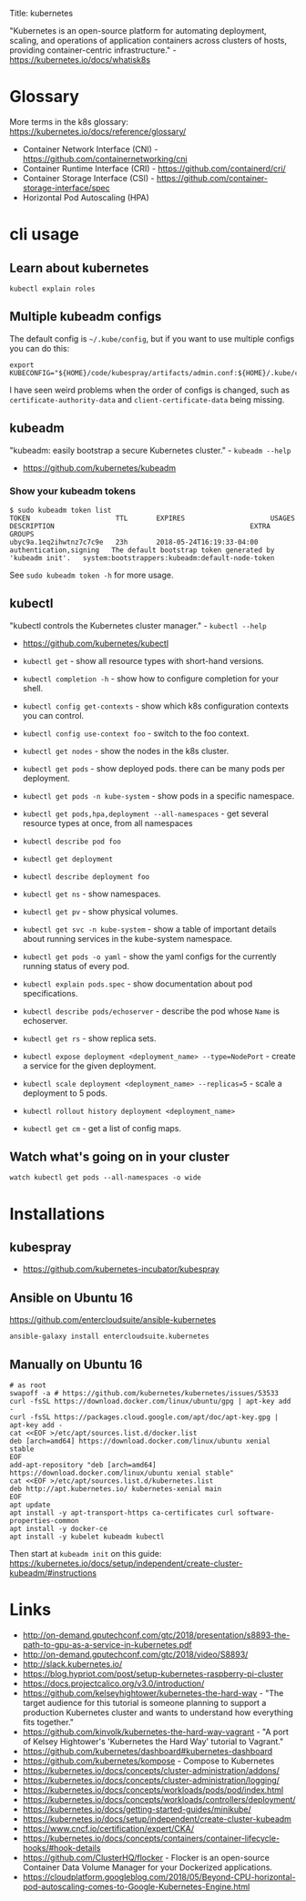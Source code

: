 Title: kubernetes

"Kubernetes is an open-source platform for automating deployment, scaling, and operations of application containers across clusters of hosts, providing container-centric infrastructure." - <https://kubernetes.io/docs/whatisk8s>

# Glossary

More terms in the k8s glossary: <https://kubernetes.io/docs/reference/glossary/>

- Container Network Interface (CNI) - https://github.com/containernetworking/cni
- Container Runtime Interface (CRI) - https://github.com/containerd/cri/
- Container Storage Interface (CSI) - https://github.com/container-storage-interface/spec
- Horizontal Pod Autoscaling (HPA)

# cli usage

## Learn about kubernetes

```
kubectl explain roles
```

## Multiple kubeadm configs

The default config is `~/.kube/config`, but if you want to use multiple configs you can do this:

```
export KUBECONFIG="${HOME}/code/kubespray/artifacts/admin.conf:${HOME}/.kube/config"
```

I have seen weird problems when the order of configs is changed, such as `certificate-authority-data` and `client-certificate-data` being missing.

## kubeadm

"kubeadm: easily bootstrap a secure Kubernetes cluster." - `kubeadm --help`

- <https://github.com/kubernetes/kubeadm>

### Show your kubeadm tokens

```
$ sudo kubeadm token list
TOKEN                     TTL       EXPIRES                     USAGES                   DESCRIPTION                                                EXTRA GROUPS
ubyc9a.1eq2ihwtnz7c7c9e   23h       2018-05-24T16:19:33-04:00   authentication,signing   The default bootstrap token generated by 'kubeadm init'.   system:bootstrappers:kubeadm:default-node-token
```

See `sudo kubeadm token -h` for more usage.

## kubectl

"kubectl controls the Kubernetes cluster manager." - `kubectl --help`

- <https://github.com/kubernetes/kubectl>

- `kubectl get` - show all resource types with short-hand versions.
- `kubectl completion -h` - show how to configure completion for your shell.
- `kubectl config get-contexts` - show which k8s configuration contexts you can control.
- `kubectl config use-context foo` - switch to the foo context.
- `kubectl get nodes` - show the nodes in the k8s cluster.
- `kubectl get pods` - show deployed pods. there can be many pods per deployment.
- `kubectl get pods -n kube-system` - show pods in a specific namespace.
- `kubectl get pods,hpa,deployment --all-namespaces` - get several resource types at once, from all namespaces
- `kubectl describe pod foo`
- `kubectl get deployment`
- `kubectl describe deployment foo`
- `kubectl get ns` - show namespaces.
- `kubectl get pv` - show physical volumes.
- `kubectl get svc -n kube-system` - show a table of important details about running services in the kube-system namespace.
- `kubectl get pods -o yaml` - show the yaml configs for the currently running status of every pod.
- `kubectl explain pods.spec` - show documentation about pod specifications.
- `kubectl describe pods/echoserver` - describe the pod whose `Name` is echoserver.
- `kubectl get rs` - show replica sets.
- `kubectl expose deployment <deployment_name> --type=NodePort` - create a service for the given deployment.
- `kubectl scale deployment <deployment_name> --replicas=5` - scale a deployment to 5 pods.
- `kubectl rollout history deployment <deployment_name>`
- `kubectl get cm` - get a list of config maps.


## Watch what's going on in your cluster

```
watch kubectl get pods --all-namespaces -o wide
```

# Installations

## kubespray

- <https://github.com/kubernetes-incubator/kubespray>

## Ansible on Ubuntu 16

<https://github.com/entercloudsuite/ansible-kubernetes>

```
ansible-galaxy install entercloudsuite.kubernetes
```

## Manually on Ubuntu 16

```
# as root
swapoff -a # https://github.com/kubernetes/kubernetes/issues/53533
curl -fsSL https://download.docker.com/linux/ubuntu/gpg | apt-key add -
curl -fsSL https://packages.cloud.google.com/apt/doc/apt-key.gpg | apt-key add -
cat <<EOF >/etc/apt/sources.list.d/docker.list
deb [arch=amd64] https://download.docker.com/linux/ubuntu xenial stable
EOF
add-apt-repository "deb [arch=amd64] https://download.docker.com/linux/ubuntu xenial stable"
cat <<EOF >/etc/apt/sources.list.d/kubernetes.list
deb http://apt.kubernetes.io/ kubernetes-xenial main
EOF
apt update
apt install -y apt-transport-https ca-certificates curl software-properties-common
apt install -y docker-ce
apt install -y kubelet kubeadm kubectl
```

Then start at `kubeadm init` on this guide: <https://kubernetes.io/docs/setup/independent/create-cluster-kubeadm/#instructions>

# Links

- <http://on-demand.gputechconf.com/gtc/2018/presentation/s8893-the-path-to-gpu-as-a-service-in-kubernetes.pdf>
- <http://on-demand.gputechconf.com/gtc/2018/video/S8893/>
- <http://slack.kubernetes.io/>
- <https://blog.hypriot.com/post/setup-kubernetes-raspberry-pi-cluster>
- <https://docs.projectcalico.org/v3.0/introduction/>
- <https://github.com/kelseyhightower/kubernetes-the-hard-way> - "The target audience for this tutorial is someone planning to support a production Kubernetes cluster and wants to understand how everything fits together."
- <https://github.com/kinvolk/kubernetes-the-hard-way-vagrant> - "A port of Kelsey Hightower's 'Kubernetes the Hard Way' tutorial to Vagrant."
- <https://github.com/kubernetes/dashboard#kubernetes-dashboard>
- <https://github.com/kubernetes/kompose> - Compose to Kubernetes
- <https://kubernetes.io/docs/concepts/cluster-administration/addons/>
- <https://kubernetes.io/docs/concepts/cluster-administration/logging/>
- <https://kubernetes.io/docs/concepts/workloads/pods/pod/index.html>
- <https://kubernetes.io/docs/concepts/workloads/controllers/deployment/>
- <https://kubernetes.io/docs/getting-started-guides/minikube/>
- <https://kubernetes.io/docs/setup/independent/create-cluster-kubeadm>
- <https://www.cncf.io/certification/expert/CKA/>
- <https://kubernetes.io/docs/concepts/containers/container-lifecycle-hooks/#hook-details>
- <https://github.com/ClusterHQ/flocker> - Flocker is an open-source Container Data Volume Manager for your Dockerized applications.
- <https://cloudplatform.googleblog.com/2018/05/Beyond-CPU-horizontal-pod-autoscaling-comes-to-Google-Kubernetes-Engine.html>
